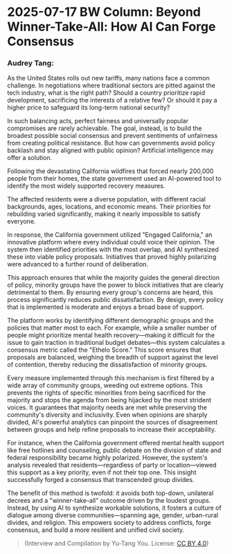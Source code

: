 # 2025-07-17 BW Column: Beyond Winner-Take-All: How AI Can Forge Consensus

### Audrey Tang:

As the United States rolls out new tariffs, many nations face a common challenge. In negotiations where traditional sectors are pitted against the tech industry, what is the right path? Should a country prioritize rapid development, sacrificing the interests of a relative few? Or should it pay a higher price to safeguard its long-term national security?

In such balancing acts, perfect fairness and universally popular compromises are rarely achievable. The goal, instead, is to build the broadest possible social consensus and prevent sentiments of unfairness from creating political resistance. But how can governments avoid policy backlash and stay aligned with public opinion? Artificial intelligence may offer a solution.

Following the devastating California wildfires that forced nearly 200,000 people from their homes, the state government used an AI-powered tool to identify the most widely supported recovery measures.

The affected residents were a diverse population, with different racial backgrounds, ages, locations, and economic means. Their priorities for rebuilding varied significantly, making it nearly impossible to satisfy everyone.

In response, the California government utilized "Engaged California," an innovative platform where every individual could voice their opinion. The system then identified priorities with the most overlap, and AI synthesized these into viable policy proposals. Initiatives that proved highly polarizing were advanced to a further round of deliberation.

This approach ensures that while the majority guides the general direction of policy, minority groups have the power to block initiatives that are clearly detrimental to them. By ensuring every group's concerns are heard, this process significantly reduces public dissatisfaction. By design, every policy that is implemented is moderate and enjoys a broad base of support.

The platform works by identifying different demographic groups and the policies that matter most to each. For example, while a smaller number of people might prioritize mental health recovery—making it difficult for the issue to gain traction in traditional budget debates—this system calculates a consensus metric called the "Ethelo Score." This score ensures that proposals are balanced, weighing the breadth of support against the level of contention, thereby reducing the dissatisfaction of minority groups.

Every measure implemented through this mechanism is first filtered by a wide array of community groups, weeding out extreme options. This prevents the rights of specific minorities from being sacrificed for the majority and stops the agenda from being hijacked by the most strident voices. It guarantees that majority needs are met while preserving the community's diversity and inclusivity. Even when opinions are sharply divided, AI's powerful analytics can pinpoint the sources of disagreement between groups and help refine proposals to increase their acceptability.

For instance, when the California government offered mental health support like free hotlines and counseling, public debate on the division of state and federal responsibility became highly polarized. However, the system's analysis revealed that residents—regardless of party or location—viewed this support as a key priority, even if not their top one. This insight successfully forged a consensus that transcended group divides.

The benefit of this method is twofold: it avoids both top-down, unilateral decrees and a "winner-take-all" outcome driven by the loudest groups. Instead, by using AI to synthesize workable solutions, it fosters a culture of dialogue among diverse communities—spanning age, gender, urban-rural divides, and religion. This empowers society to address conflicts, forge consensus, and build a more resilient and unified civil society.

> (Interview and Compilation by Yu-Tang You. License: <a href="https://creativecommons.org/licenses/by/4.0/deed.en">CC BY 4.0</a>)
